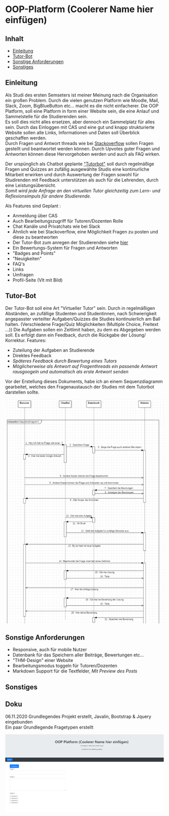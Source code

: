 # OOP-Platform (Coolerer Name hier einfügen)

## Inhalt
- [Einleitung]()
- [Tutor-Bot]()
- [Sonstige Anforderungen]()
- [Sonstiges]()




## Einleitung
Als Studi des ersten Semseters ist meiner Meinung nach die Organisation ein großen Problem.
Durch die vielen genutzen Platform wie Moodle, Mail, Slack, Zoom, BigBlueButton etc... macht es die nicht einfacherer.
Die OOP Platform, soll eine Platform in form einer Website sein, die eine Anlauf und Sammelstelle für die Studierenden sein.   
Es soll dies nicht alles ersetzen, aber dennoch ein Sammelplatz für alles sein.
Durch das Einloggen mit CAS und eine gut und knapp strukturierte Website sollen alle Links, Informationen und Daten soll Überblick geschaffen werden.    
Durch Fragen und Antwort threads wie bei [Stackoverflow](https://stackoverflow.com/) sollen Fragen gestellt und beantwortet werden können.
Durch Upvotes guter Fragen und Antworten können diese Hervorgehoben werden und auch als FAQ wirken.

Der urspünglich als Chatbot geplante ["Tutorbot"](#tutor-bot) soll durch regelmäßige Fragen und Quizzes an zufällig ausgewählte Studis eine kontinurliche Mitarbeit erwirken und durch Auswertung der Fragen sowohl für Studirenden mit Feedback unterstützen als auch für die Lehrenden, durch eine Leistungsübersicht.    
_Somit wird jede Anfrage an den virtuellen Tutor
gleichzeitig zum Lern- und Reflexionsimpuls für andere Studierende._ 


 
Als Features sind Geplant :     

- Anmeldung über CAS
- Auch Bearbeitungszugriff für Tutoren/Dozenten Rolle
- Chat Kanäle und Privatchats wie bei Slack
- Ähnlich wie bei Stackoverflow, eine Möglichkeit Fragen zu posten und diese zu beantworten
- Der Tutor-Bot zum anregen der Studierenden siehe [hier](#tutor-bot)
- Ein Bewertungs-System für Fragen und Antworten 
- "Badges and Points"
- "Neuigkeiten"
-  FAQ's
-  Links
- Umfragen
- Profil-Seite (Vlt mit Bild)

## Tutor-Bot

Der Tutor-Bot soll eine Art "Virtueller Tutor" sein.
Durch in regelmäßigen Abständen, an zufällige Studenten und Studentinnen, nach Schwierigkeit angepasster verteilter Aufgaben/Quizzes die Studies kontinuierlich am Ball halten. (Verschiedene Frage/Quiz Möglichkeiten (Multiple Choice, Freitext ...))
Die Aufgaben sollen ein Zeitlimit haben, zu dem es Abgegeben werden soll.
Es erfolgt dann ein Feedback, durch die Rückgabe der Lösung/ Korrektur.
Features: 

- Zuteilung der Aufgaben an Studierende
- Direktes Feedback
- *Späteres Feedback durch Bewertung eines Tutors*
-  *Möglicherweise als Antwort auf Fragenthreads ein passende Antwort rausgoogeln und automatisch als erste Antwort senden*


Vor der Erstellung dieses Dokuments, habe ich an einem Sequenzdiagramm gearbeitet, welches den Fragenaustausch der Studies mit dem Tutorbot darstellen sollte.

![sequenzdiagramm](doku/sequenz.png)

## Sonstige Anforderungen

- Responsive, auch für mobile Nutzer
- Datenbank für das Speichern aller Beiträge, Bewertungen etc...
- "THM-Design" einer Website
- Bearbeitungsmodus toggeln für Tutoren/Dozenten
- Markdown Support für die Textfelder, *Mit Preview des Posts*




## Sonstiges


## Doku

06.11.2020
Grundlegendes Projekt erstellt, Javalin, Bootstrap & Jquery eingebunden    
Ein paar Grundlegende Fragetypen erstellt   

![screenshot1](doku/Screenshot_1.png)

